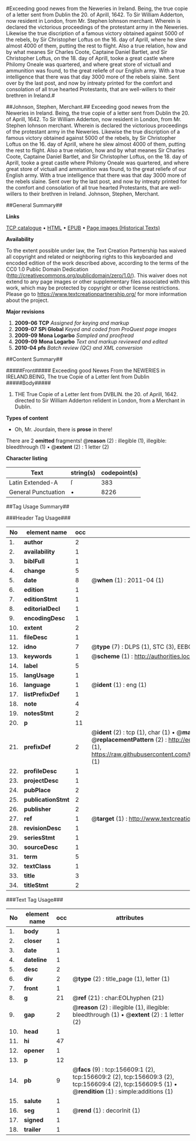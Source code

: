 #Exceeding good newes from the Neweries in Ireland. Being, the true copie of a letter sent from Dublin the 20. of Aprill, 1642. To Sir William Adderton, now resident in London, from Mr. Stephen Iohnson merchant. Wherein is declared the victorious proceedings of the protestant army in the Neweries. Likewise the true discription of a famous victory obtained against 5000 of the rebels, by Sir Christopher Loftus on the 16. day of Aprill, where he slew almost 4000 of them, putting the rest to flight. Also a true relation, how and by what meanes Sir Charles Coote, Captaine Daniel Bartlet, and Sir Christopher Loftus, on the 18. day of Aprill, tooke a great castle where Philomy Oneale was quartered, and where great store of victuall and ammunition was found, to the great reliefe of our English army. With a true intelligence that there was that day 3000 more of the rebels slaine. Sent over by the last post, and now by intreaty printed for the comfort and consolation of all true hearted Protestants, that are well-willers to their brethren in Ireland.#

##Johnson, Stephen, Merchant.##
Exceeding good newes from the Neweries in Ireland. Being, the true copie of a letter sent from Dublin the 20. of Aprill, 1642. To Sir William Adderton, now resident in London, from Mr. Stephen Iohnson merchant. Wherein is declared the victorious proceedings of the protestant army in the Neweries. Likewise the true discription of a famous victory obtained against 5000 of the rebels, by Sir Christopher Loftus on the 16. day of Aprill, where he slew almost 4000 of them, putting the rest to flight. Also a true relation, how and by what meanes Sir Charles Coote, Captaine Daniel Bartlet, and Sir Christopher Loftus, on the 18. day of Aprill, tooke a great castle where Philomy Oneale was quartered, and where great store of victuall and ammunition was found, to the great reliefe of our English army. With a true intelligence that there was that day 3000 more of the rebels slaine. Sent over by the last post, and now by intreaty printed for the comfort and consolation of all true hearted Protestants, that are well-willers to their brethren in Ireland.
Johnson, Stephen, Merchant.

##General Summary##

**Links**

[TCP catalogue](http://www.ota.ox.ac.uk/tcp/)  • 
[HTML](http://tei.it.ox.ac.uk/tcp/Texts-HTML/free/A87/A87608.html)  • 
[EPUB](http://tei.it.ox.ac.uk/tcp/Texts-EPUB/free/A87/A87608.epub) • 
[Page images (Historical Texts)](https://historicaltexts.jisc.ac.uk/eebo-99873364e)

**Availability**

To the extent possible under law, the Text Creation Partnership has waived all copyright and related or neighboring rights to this keyboarded and encoded edition of the work described above, according to the terms of the CC0 1.0 Public Domain Dedication (http://creativecommons.org/publicdomain/zero/1.0/). This waiver does not extend to any page images or other supplementary files associated with this work, which may be protected by copyright or other license restrictions. Please go to https://www.textcreationpartnership.org/ for more information about the project.

**Major revisions**

1. __2009-06__ __TCP__ *Assigned for keying and markup*
1. __2009-07__ __SPi Global__ *Keyed and coded from ProQuest page images*
1. __2009-09__ __Mona Logarbo__ *Sampled and proofread*
1. __2009-09__ __Mona Logarbo__ *Text and markup reviewed and edited*
1. __2010-04__ __pfs__ *Batch review (QC) and XML conversion*

##Content Summary##

#####Front#####
Exceeding good Newes From the NEWERIES in IRELAND.BEING, The true Copie of a Letter ſent from Dublin
#####Body#####

1. THE True Copie of a Letter ſent from DVBLIN. the 20. of Aprill, 1642. directed to Sir William Adderton reſident in London, from a Merchant in Dublin.

**Types of content**

  * Oh, Mr. Jourdain, there is **prose** in there!

There are 2 **omitted** fragments! 
 @__reason__ (2) : illegible (1), illegible: bleedthrough (1)  •  @__extent__ (2) : 1 letter (2)

**Character listing**


|Text|string(s)|codepoint(s)|
|---|---|---|
|Latin Extended-A|ſ|383|
|General Punctuation|•|8226|

##Tag Usage Summary##

###Header Tag Usage###

|No|element name|occ|attributes|
|---|---|---|---|
|1.|__author__|2||
|2.|__availability__|1||
|3.|__biblFull__|1||
|4.|__change__|5||
|5.|__date__|8| @__when__ (1) : 2011-04 (1)|
|6.|__edition__|1||
|7.|__editionStmt__|1||
|8.|__editorialDecl__|1||
|9.|__encodingDesc__|1||
|10.|__extent__|2||
|11.|__fileDesc__|1||
|12.|__idno__|7| @__type__ (7) : DLPS (1), STC (3), EEBO-CITATION (1), PROQUEST (1), VID (1)|
|13.|__keywords__|1| @__scheme__ (1) : http://authorities.loc.gov/ (1)|
|14.|__label__|5||
|15.|__langUsage__|1||
|16.|__language__|1| @__ident__ (1) : eng (1)|
|17.|__listPrefixDef__|1||
|18.|__note__|4||
|19.|__notesStmt__|2||
|20.|__p__|11||
|21.|__prefixDef__|2| @__ident__ (2) : tcp (1), char (1)  •  @__matchPattern__ (2) : ([0-9\-]+):([0-9IVX]+) (1), (.+) (1)  •  @__replacementPattern__ (2) : http://eebo.chadwyck.com/downloadtiff?vid=$1&page=$2 (1), https://raw.githubusercontent.com/textcreationpartnership/Texts/master/tcpchars.xml#$1 (1)|
|22.|__profileDesc__|1||
|23.|__projectDesc__|1||
|24.|__pubPlace__|2||
|25.|__publicationStmt__|2||
|26.|__publisher__|2||
|27.|__ref__|1| @__target__ (1) : http://www.textcreationpartnership.org/docs/. (1)|
|28.|__revisionDesc__|1||
|29.|__seriesStmt__|1||
|30.|__sourceDesc__|1||
|31.|__term__|5||
|32.|__textClass__|1||
|33.|__title__|3||
|34.|__titleStmt__|2||


###Text Tag Usage###

|No|element name|occ|attributes|
|---|---|---|---|
|1.|__body__|1||
|2.|__closer__|1||
|3.|__date__|1||
|4.|__dateline__|1||
|5.|__desc__|2||
|6.|__div__|2| @__type__ (2) : title_page (1), letter (1)|
|7.|__front__|1||
|8.|__g__|21| @__ref__ (21) : char:EOLhyphen (21)|
|9.|__gap__|2| @__reason__ (2) : illegible (1), illegible: bleedthrough (1)  •  @__extent__ (2) : 1 letter (2)|
|10.|__head__|1||
|11.|__hi__|47||
|12.|__opener__|1||
|13.|__p__|12||
|14.|__pb__|9| @__facs__ (9) : tcp:156609:1 (2), tcp:156609:2 (2), tcp:156609:3 (2), tcp:156609:4 (2), tcp:156609:5 (1)  •  @__rendition__ (1) : simple:additions (1)|
|15.|__salute__|1||
|16.|__seg__|1| @__rend__ (1) : decorInit (1)|
|17.|__signed__|1||
|18.|__trailer__|1||
